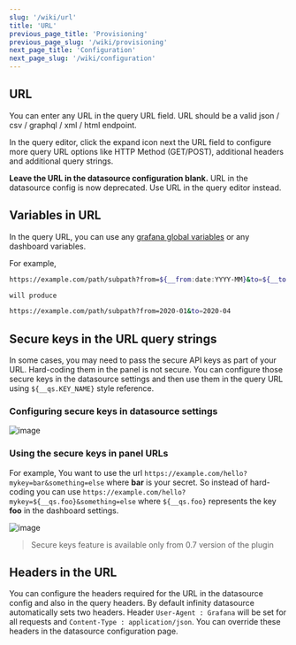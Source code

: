 ```yaml
---
slug: '/wiki/url'
title: 'URL'
previous_page_title: 'Provisioning'
previous_page_slug: '/wiki/provisioning'
next_page_title: 'Configuration'
next_page_slug: '/wiki/configuration'
---
```


## URL

You can enter any URL in the query URL field. URL should be a valid json / csv / graphql / xml / html endpoint.

In the query editor, click the expand icon next the URL field to configure more query URL options like HTTP Method (GET/POST), additional headers and additional query strings.

**Leave the URL in the datasource configuration blank.** URL in the datasource config is now deprecated. Use URL in the query editor instead.

## Variables in URL

In the query URL, you can use any [grafana global variables](https://grafana.com/docs/grafana/latest/variables/variable-types/global-variables) or any dashboard variables.

For example,

```bash
https://example.com/path/subpath?from=${__from:date:YYYY-MM}&to=${__to:date:YYYY-MM}

will produce

https://example.com/path/subpath?from=2020-01&to=2020-04
```

## Secure keys in the URL query strings

In some cases, you may need to pass the secure API keys as part of your URL. Hard-coding them in the panel is not secure. You can configure those secure keys in the datasource settings and then use them in the query URL using `${__qs.KEY_NAME}` style reference.

### Configuring secure keys in datasource settings

![image](https://user-images.githubusercontent.com/153843/116439894-f3b80580-a847-11eb-9788-8c60bce00866.png#center)

### Using the secure keys in panel URLs

For example, You want to use the url `https://example.com/hello?mykey=bar&something=else` where **bar** is your secret. So instead of hard-coding you can use `https://example.com/hello?mykey=${__qs.foo}&something=else` where `${__qs.foo}` represents the key **foo** in the dashboard settings.

![image](https://user-images.githubusercontent.com/153843/116440219-295cee80-a848-11eb-9c2e-d33e363c49fa.png#center)

> Secure keys feature is available only from 0.7 version of the plugin

## Headers in the URL

You can configure the headers required for the URL in the datasource config and also in the query headers. By default infinity datasource automatically sets two headers. Header `User-Agent : Grafana` will be set for all requests and `Content-Type : application/json`. You can override these headers in the datasource configuration page.
